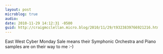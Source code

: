 ```yaml
---
layout: post
microblog: true
audio: 
date: 2010-11-29 14:12:31 -0500
guid: http://craigmcclellan.micro.blog/2010/11/29/t9323839766921216.html
---
```

East West Cyber Monday Sale means their Symphonic Orchestra and Piano samples are on their way to me :-)
